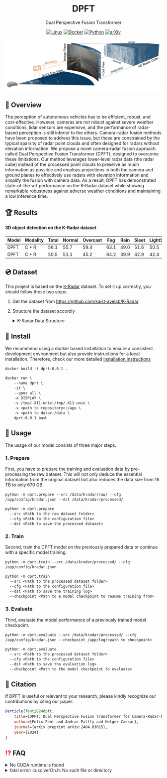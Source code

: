 <div align="center">

<h1>DPFT</h1>

Dual Perspective Fusion Transformer

[![Linux](https://img.shields.io/badge/os-linux-blue.svg)](https://www.linux.org/)
[![Docker](https://badgen.net/badge/icon/docker?icon=docker&label)](https://www.docker.com/)
[![Python](https://img.shields.io/badge/python-3-blue.svg)](https://www.python.org/downloads/)
[![arXiv](https://img.shields.io/badge/arXiv-Paper-blue.svg)](https://arxiv.org/abs/2404.03015)

![](/docs/figs/DPFT_Opening_Figure.jpg "DPFT Opening Figure")
</div>

## 📄 Overview
The perception of autonomous vehicles has to be efficient, robust, and cost-effective. However, cameras are not robust against severe weather conditions, lidar sensors are expensive, and the performance of radar-based perception is still inferior to the others. Camera-radar fusion methods have been proposed to address this issue, but these are constrained by the typical sparsity of radar point clouds and often designed for radars without elevation information. We propose a novel camera-radar fusion approach called Dual Perspective Fusion Transformer (DPFT), designed to overcome these limitations. Our method leverages lower-level radar data (the radar cube) instead of the processed point clouds to preserve as much information as possible and employs projections in both the camera and ground planes to effectively use radars with elevation information and simplify the fusion with camera data. As a result, DPFT has demonstrated state-of-the-art performance on the K-Radar dataset while showing remarkable robustness against adverse weather conditions and maintaining a low inference time.

## 🏆 Results
#### 3D object detection on the K-Radar dataset

| Model | Modality | Total | Normal | Overcast | Fog  | Rain | Sleet | LightSnow | HeavySnow | Revision |
|-------|----------|-------|--------|----------|------|------|-------|-----------|-----------|----------|
| DPFT  | C + R    | 56.1  | 55.7   | 59.4     | 63.1 | 49.0 | 51.6  | 50.5      | 50.5      | v1.0     |
| DPFT  | C + R    | 50.5  | 51.1   | 45.2     | 64.2 | 39.9 | 42.9  | 42.4      | 51.1      | v2.0     |



## 💿 Dataset
This project is based on the [K-Radar](https://github.com/kaist-avelab/K-Radar) dataset. To set it up correctly, you should follow these two steps:

1. Get the dataset from https://github.com/kaist-avelab/K-Radar
2. Structure the dataset accordly

    <details>
    <summary>K-Radar Data Structure</summary>

    ```
    .
    |
    +---data/
    |   |
    |   +---kradar/
    |   |   |
    |   |   +---raw/
    |   |   |   |
    |   |   |   +---1/
    |   |   |   |   |
    |   |   |   |   +---cam-front/
    |   |   |   |   |
    |   |   |   |   +---cam-left/
    |   |   |   |   |
    |   |   |   |   +---cam-rear/
    |   |   |   |   |
    |   |   |   |   +---cam-right/
    |   |   |   |   |
    |   |   |   |   +---description.txt
    |   |   |   |   |
    |   |   |   |   +---info_calib/
    |   |   |   |   |
    |   |   |   |   +---info_frames/
    |   |   |   |   |
    |   |   |   |   +---info_label/
    |   |   |   |   |
    |   |   |   |   +---info_label_v2/
    |   |   |   |   |
    |   |   |   |   +---info_matching/
    |   |   |   |   |
    |   |   |   |   +---os1-128/
    |   |   |   |   |
    |   |   |   |   +---os2-64/
    |   |   |   |   |
    |   |   |   |   +---radar_tesseract/
    |   |   |   |   |
    |   |   |   |   +---...
    |   |   |   |
    |   |   |   +---2, 3... 

    ```

    </details>

## 💾 Install
We recommend using a docker based installation to ensure a consistent development environment but also provide instructions for a local installation. Therefore, check our more detailed [installation instructions](/docs/INSTALL.md)

```
docker build -t dprt:0.0.1 .
```

```
docker run \
    --name dprt \
    -it \
    --gpus all \
    -e DISPLAY \
    -v /tmp/.X11-unix:/tmp/.X11-unix \
    -v <path to repository>:/app \
    -v <path to data>:/data \
    dprt:0.0.1 bash
```

## 🔨 Usage
The usage of our model consists of three major steps.

### 1. Prepare
First, you have to prepare the training and evaluation data by pre-processing the raw dataset. This will not only deduce the essential information from the original dataset but also reduces the data size from 16 TB to only 670 GB.
```
python -m dprt.prepare --src /data/kradar/raw/ --cfg /app/config/kradar.json --dst /data/kradar/processed/
```

```
python -m dprt.prepare 
  --src <Path to the raw dataset folder>
  --cfg <Path to the configuration file>
  --dst <Path to save the processed dataset>
```

### 2. Train
Second, train the DPFT model on the previously prepared data or continue with a specific model training.
```
python -m dprt.train --src /data/kradar/processed/ --cfg /app/config/kradar.json
```

```
python -m dprt.train
  --src <Path to the processed dataset folder>
  --cfg <Path to the configuration file>
  --dst <Path to save the training log>
  --checkpoint <Path to a model checkpoint to resume training from>
```

### 3. Evaluate
Third, evaluate the model performance of a previously trained model checkpoint.
```
python -m dprt.evaluate --src /data/kradar/processed/ --cfg /app/config/kradar.json --checkpoint /app/log/<path to checkpoint>
```

```
python -m dprt.evaluate 
  --src <Path to the processed dataset folder>
  --cfg <Path to the configuration file>
  --dst <Path to save the evaluation log>
  --checkpoint <Path to the model checkpoint to evaluate>
```

## 📃 Citation
If DPFT is useful or relevant to your research, please kindly recognize our contributions by citing our paper:
```bibtex
@article{fent2024dpft,
    title={DPFT: Dual Perspective Fusion Transformer for Camera-Radar-based Object Detection}, 
    author={Felix Fent and Andras Palffy and Holger Caesar},
    journal={arXiv preprint arXiv:2404.03015},
    year={2024}
}
```

## <span style="color:red">⁉️</span> FAQ
<details>
<summary>No CUDA runtime is found</summary>

1. Install nvidia-container-runtime
    ```
    sudo apt-get install nvidia-container-runtime
    ```

2. Edit/create the /etc/docker/daemon.json with content:
    ```
    {
        "runtimes": {
            "nvidia": {
                "path": "/usr/bin/nvidia-container-runtime",
                "runtimeArgs": []
            } 
        },
        "default-runtime": "nvidia" 
    }
    ```
3. Remove Docker CLI plugin for extended build capabilities:
    ```
    sudo apt remove docker-buildx-plugin
    ```

4. Restart docker daemon:
    ```
    sudo systemctl restart docker
    ```

5. Build Docker image:
    ```
    docker build -t dprt:0.0.1 .
    ```

    Reference: https://stackoverflow.com/questions/59691207/docker-build-with-nvidia-runtime

</details>

<details>
<summary>fatal error: cusolverDn.h: No such file or directory</summary>

1. Export CUDA path:
    ```
    export PATH=/usr/local/cuda/bin:$PATH
    ```

    Reference: https://github.com/microsoft/DeepSpeed/issues/2684

</details>
